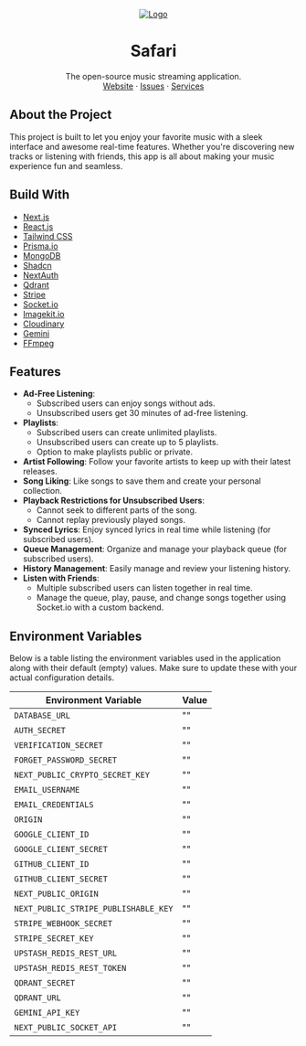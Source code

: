 <p align="center">
    <a href="https://safari-music.vercel.app/">
        <img src="./public/assets/meta.avif" alt="Logo">
    </a>
    <h1 align="center">Safari</h1>
    <p align="center">
        The open-source music streaming application.
        <br />
        <a href="https://safari-music.vercel.app/">Website</a>
        ·
        <a href="https://github.com/Shivamrai15/Safari/issues">Issues</a>
        ·
        <a href="./docs/README.md">Services</a>
    </p>
</p>

## About the Project

This project is built to let you enjoy your favorite music with a sleek interface and awesome real-time features. Whether you're discovering new tracks or listening with friends, this app is all about making your music experience fun and seamless.

## Build With

- [Next.js](https://nextjs.org/)
- [React.js](https://reactjs.org/?ref=cal.com)
- [Tailwind CSS](https://tailwindcss.com/?ref=cal.com)
- [Prisma.io](https://prisma.io/?ref=cal.com)
- [MongoDB](https://www.mongodb.com/)
- [Shadcn](https://ui.shadcn.com/)
- [NextAuth](https://authjs.dev/)
- [Qdrant](https://qdrant.tech/)
- [Stripe](https://stripe.com/in)
- [Socket.io](https://socket.io/)
- [Imagekit.io](https://imagekit.io/)
- [Cloudinary](https://cloudinary.com/)
- [Gemini](https://ai.google.dev/gemini-api/docs/embeddings)
- [FFmpeg](https://www.ffmpeg.org/)


## Features

- **Ad-Free Listening**: 
  - Subscribed users can enjoy songs without ads.
  - Unsubscribed users get 30 minutes of ad-free listening.
- **Playlists**: 
  - Subscribed users can create unlimited playlists.
  - Unsubscribed users can create up to 5 playlists.
  - Option to make playlists public or private.
- **Artist Following**: Follow your favorite artists to keep up with their latest releases.
- **Song Liking**: Like songs to save them and create your personal collection.
- **Playback Restrictions for Unsubscribed Users**:
  - Cannot seek to different parts of the song.
  - Cannot replay previously played songs.
- **Synced Lyrics**: Enjoy synced lyrics in real time while listening (for subscribed users).
- **Queue Management**: Organize and manage your playback queue (for subscribed users).
- **History Management**: Easily manage and review your listening history.
- **Listen with Friends**: 
  - Multiple subscribed users can listen together in real time.
  - Manage the queue, play, pause, and change songs together using Socket.io with a custom backend.




## Environment Variables

Below is a table listing the environment variables used in the application along with their default (empty) values. Make sure to update these with your actual configuration details.

| Environment Variable                   | Value |
| -------------------------------------- | ----- |
| `DATABASE_URL`                         | ""    |
| `AUTH_SECRET`                          | ""    |
| `VERIFICATION_SECRET`                  | ""    |
| `FORGET_PASSWORD_SECRET`               | ""    |
| `NEXT_PUBLIC_CRYPTO_SECRET_KEY`        | ""    |
| `EMAIL_USERNAME`                       | ""    |
| `EMAIL_CREDENTIALS`                    | ""    |
| `ORIGIN`                               | ""    |
| `GOOGLE_CLIENT_ID`                     | ""    |
| `GOOGLE_CLIENT_SECRET`                 | ""    |
| `GITHUB_CLIENT_ID`                     | ""    |
| `GITHUB_CLIENT_SECRET`                 | ""    |
| `NEXT_PUBLIC_ORIGIN`                   | ""    |
| `NEXT_PUBLIC_STRIPE_PUBLISHABLE_KEY`   | ""    |
| `STRIPE_WEBHOOK_SECRET`                | ""    |
| `STRIPE_SECRET_KEY`                    | ""    |
| `UPSTASH_REDIS_REST_URL`               | ""    |
| `UPSTASH_REDIS_REST_TOKEN`             | ""    |
| `QDRANT_SECRET`                        | ""    |
| `QDRANT_URL`                           | ""    |
| `GEMINI_API_KEY`                       | ""    |
| `NEXT_PUBLIC_SOCKET_API`               | ""    |

